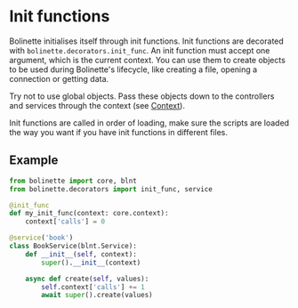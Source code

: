 # Init functions

Bolinette initialises itself through init functions. Init functions are decorated with `bolinette.decorators.init_func`.
An init function must accept one argument, which is the current context.
You can use them to create objects to be used during Bolinette's lifecycle, like creating a file, opening a connection or getting data.

Try not to use global objects. Pass these objects down to the controllers and services through the context
(see [Context](./context.md#custom-registration)).

Init functions are called in order of loading, make sure the scripts are loaded the way you want if you have init
functions in different files.

## Example

```python
from bolinette import core, blnt
from bolinette.decorators import init_func, service

@init_func
def my_init_func(context: core.context):
    context['calls'] = 0

@service('book')
class BookService(blnt.Service):
    def __init__(self, context):
        super().__init__(context)

    async def create(self, values):
        self.context['calls'] += 1
        await super().create(values)
```
